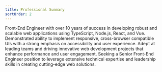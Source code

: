 ```yaml
---
title: Professional Summary
sortOrder: 2
---
```


Front-End Engineer with over 10 years of success in developing robust and scalable web applications 
using TypeScript, Node.js, React, and Vue. Demonstrated ability to implement responsive, 
cross-browser compatible UIs with a strong emphasis on accessibility and user experience. 
Adept at leading teams and driving innovative web development projects that enhance performance 
and user engagement. Seeking a Senior Front-End Engineer position to leverage extensive 
technical expertise and leadership skills in creating cutting-edge web solutions.
